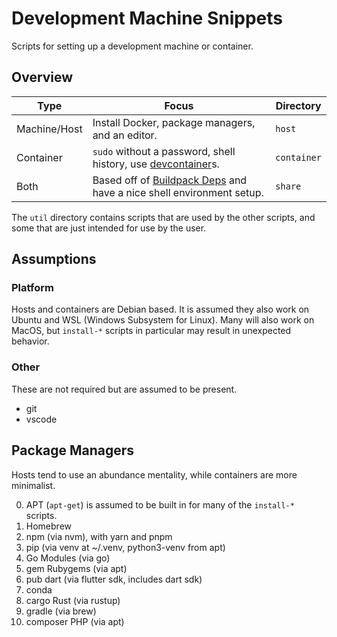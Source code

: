 # Development Machine Snippets

Scripts for setting up a development machine or container.

## Overview

| Type         | Focus                                                                     | Directory   |
| ------------ | ------------------------------------------------------------------------- | ----------- |
| Machine/Host | Install Docker, package managers, and an editor.                          | `host`      |
| Container    | `sudo` without a password, shell history, use [devcontainer][2]s.         | `container` |
| Both         | Based off of [Buildpack Deps][1] and have a nice shell environment setup. | `share`     |

The `util` directory contains scripts that are used by the other scripts, and some that are just intended for use by the user.

## Assumptions

### Platform

Hosts and containers are Debian based. It is assumed they also work on Ubuntu and WSL (Windows Subsystem for Linux).
Many will also work on MacOS, but `install-*` scripts in particular may result in unexpected behavior.

### Other

These are not required but are assumed to be present.

- git
- vscode

## Package Managers

Hosts tend to use an abundance mentality, while containers are more minimalist.

0. APT (`apt-get`) is assumed to be built in for many of the `install-*` scripts.
1. Homebrew
2. npm (via nvm), with yarn and pnpm
3. pip (via venv at ~/.venv, python3-venv from apt)
4. Go Modules (via go)
5. gem Rubygems (via apt)
6. pub dart (via flutter sdk, includes dart sdk)
7. conda
8. cargo Rust (via rustup)
9. gradle (via brew)
10. composer PHP (via apt)

<!-- ## Conventions

- `/local` holds all the private settings and files that are not checked into source control.
  - `/local.default` holds the default settings and files that are checked into source control.
  - .bash_history is linked to

### Project Structure -->

[1]: https://github.com/docker-library/buildpack-deps/tree/master/debian/bookworm
[2]: https://container.dev
